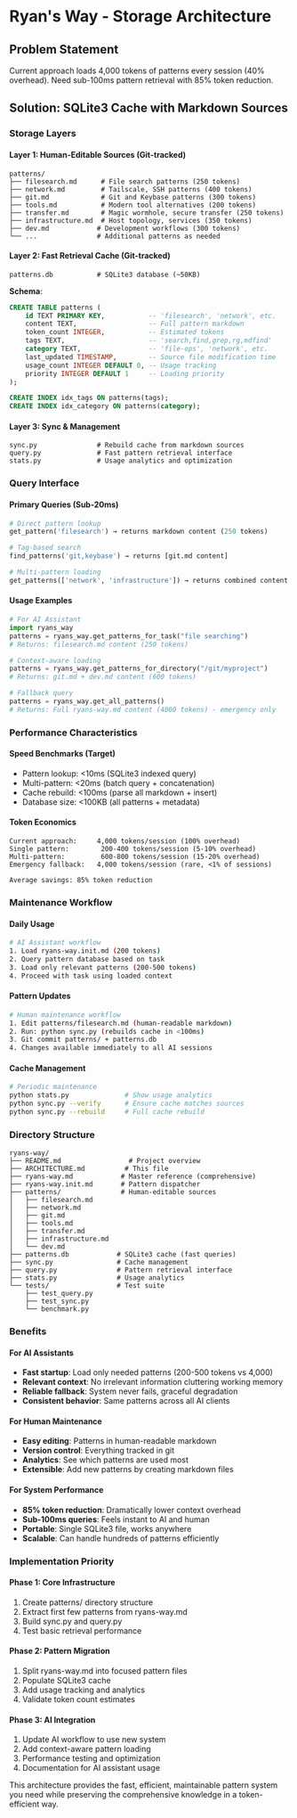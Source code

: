 # Ryan's Way - Storage Architecture

## Problem Statement
Current approach loads 4,000 tokens of patterns every session (40% overhead). Need sub-100ms pattern retrieval with 85% token reduction.

## Solution: SQLite3 Cache with Markdown Sources

### Storage Layers

#### Layer 1: Human-Editable Sources (Git-tracked)
```
patterns/
├── filesearch.md      # File search patterns (250 tokens)
├── network.md         # Tailscale, SSH patterns (400 tokens)  
├── git.md             # Git and Keybase patterns (300 tokens)
├── tools.md           # Modern tool alternatives (200 tokens)
├── transfer.md        # Magic wormhole, secure transfer (250 tokens)
├── infrastructure.md  # Host topology, services (350 tokens)
├── dev.md            # Development workflows (300 tokens)
└── ...               # Additional patterns as needed
```

#### Layer 2: Fast Retrieval Cache (Git-tracked)
```
patterns.db           # SQLite3 database (~50KB)
```

**Schema**:
```sql
CREATE TABLE patterns (
    id TEXT PRIMARY KEY,           -- 'filesearch', 'network', etc.
    content TEXT,                  -- Full pattern markdown
    token_count INTEGER,           -- Estimated tokens
    tags TEXT,                     -- 'search,find,grep,rg,mdfind'
    category TEXT,                 -- 'file-ops', 'network', etc.
    last_updated TIMESTAMP,        -- Source file modification time
    usage_count INTEGER DEFAULT 0, -- Usage tracking
    priority INTEGER DEFAULT 1     -- Loading priority
);

CREATE INDEX idx_tags ON patterns(tags);
CREATE INDEX idx_category ON patterns(category);
```

#### Layer 3: Sync & Management
```
sync.py               # Rebuild cache from markdown sources
query.py              # Fast pattern retrieval interface
stats.py              # Usage analytics and optimization
```

### Query Interface

#### Primary Queries (Sub-20ms)
```python
# Direct pattern lookup
get_pattern('filesearch') → returns markdown content (250 tokens)

# Tag-based search  
find_patterns('git,keybase') → returns [git.md content]

# Multi-pattern loading
get_patterns(['network', 'infrastructure']) → returns combined content
```

#### Usage Examples
```python
# For AI Assistant
import ryans_way
patterns = ryans_way.get_patterns_for_task("file searching")
# Returns: filesearch.md content (250 tokens)

# Context-aware loading  
patterns = ryans_way.get_patterns_for_directory("/git/myproject")  
# Returns: git.md + dev.md content (600 tokens)

# Fallback query
patterns = ryans_way.get_all_patterns()  
# Returns: Full ryans-way.md content (4000 tokens) - emergency only
```

### Performance Characteristics

#### Speed Benchmarks (Target)
- Pattern lookup: <10ms (SQLite3 indexed query)
- Multi-pattern: <20ms (batch query + concatenation)  
- Cache rebuild: <100ms (parse all markdown + insert)
- Database size: <100KB (all patterns + metadata)

#### Token Economics
```
Current approach:     4,000 tokens/session (100% overhead)
Single pattern:        200-400 tokens/session (5-10% overhead)  
Multi-pattern:         600-800 tokens/session (15-20% overhead)
Emergency fallback:   4,000 tokens/session (rare, <1% of sessions)

Average savings: 85% token reduction
```

### Maintenance Workflow

#### Daily Usage
```bash
# AI Assistant workflow  
1. Load ryans-way.init.md (200 tokens)
2. Query pattern database based on task
3. Load only relevant patterns (200-500 tokens)
4. Proceed with task using loaded context
```

#### Pattern Updates  
```bash
# Human maintenance workflow
1. Edit patterns/filesearch.md (human-readable markdown)
2. Run: python sync.py (rebuilds cache in <100ms)
3. Git commit patterns/ + patterns.db  
4. Changes available immediately to all AI sessions
```

#### Cache Management
```bash
# Periodic maintenance
python stats.py              # Show usage analytics  
python sync.py --verify      # Ensure cache matches sources
python sync.py --rebuild     # Full cache rebuild
```

### Directory Structure
```
ryans-way/
├── README.md                 # Project overview
├── ARCHITECTURE.md          # This file
├── ryans-way.md            # Master reference (comprehensive)
├── ryans-way.init.md       # Pattern dispatcher
├── patterns/               # Human-editable sources
│   ├── filesearch.md
│   ├── network.md
│   ├── git.md
│   ├── tools.md
│   ├── transfer.md
│   ├── infrastructure.md
│   └── dev.md
├── patterns.db            # SQLite3 cache (fast queries)
├── sync.py                # Cache management
├── query.py               # Pattern retrieval interface  
├── stats.py               # Usage analytics
└── tests/                 # Test suite
    ├── test_query.py
    ├── test_sync.py
    └── benchmark.py
```

### Benefits

#### For AI Assistants
- **Fast startup**: Load only needed patterns (200-500 tokens vs 4,000)
- **Relevant context**: No irrelevant information cluttering working memory
- **Reliable fallback**: System never fails, graceful degradation
- **Consistent behavior**: Same patterns across all AI clients

#### For Human Maintenance  
- **Easy editing**: Patterns in human-readable markdown
- **Version control**: Everything tracked in git
- **Analytics**: See which patterns are used most
- **Extensible**: Add new patterns by creating markdown files

#### For System Performance
- **85% token reduction**: Dramatically lower context overhead
- **Sub-100ms queries**: Feels instant to AI and human
- **Portable**: Single SQLite3 file, works anywhere
- **Scalable**: Can handle hundreds of patterns efficiently

### Implementation Priority

#### Phase 1: Core Infrastructure
1. Create patterns/ directory structure  
2. Extract first few patterns from ryans-way.md
3. Build sync.py and query.py
4. Test basic retrieval performance

#### Phase 2: Pattern Migration
1. Split ryans-way.md into focused pattern files
2. Populate SQLite3 cache
3. Add usage tracking and analytics
4. Validate token count estimates

#### Phase 3: AI Integration  
1. Update AI workflow to use new system
2. Add context-aware pattern loading
3. Performance testing and optimization
4. Documentation for AI assistant usage

This architecture provides the fast, efficient, maintainable pattern system you need while preserving the comprehensive knowledge in a token-efficient way.